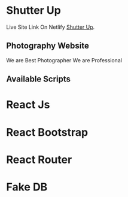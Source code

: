 # Shutter Up

Live Site Link On Netlify [Shutter Up](https://shutter-up-as.netlify.app/).

## Photography Website
We are Best Photographer 
We are Professional 

## Available Scripts
# React Js
# React Bootstrap
# React Router
# Fake DB

